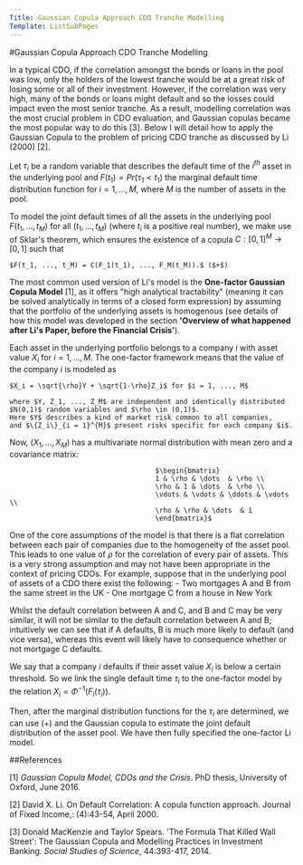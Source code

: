 ```yaml
---
Title: Gaussian Copula Approach CDO Tranche Modelling
Template: ListSubPages
---
```


#Gaussian Copula Approach CDO Tranche Modelling

In a typical CDO, if the correlation amongst the  bonds or loans in the pool was low, only the holders of the lowest tranche would be at a great risk of losing some or all of their investment. However, if the correlation was very high, many of the bonds or loans might default and so the losses could impact even the most senior tranche. As a result, modelling correlation was the most crucial problem in CDO evaluation, and Gaussian copulas became the most popular way to do this [3]. Below I will detail how to apply the Gaussian Copula to the problem of pricing CDO tranche as discussed by Li (2000) [2].

Let $\tau_i$ be a random variable that describes the default time of the $i^{th}$ asset in the underlying pool and $F(t_1) = Pr(\tau_1 < t_1)$ the marginal default time distribution function for $i = 1, ..., M$, where $M$ is the number of assets in the pool. 

To model the joint default times of all the assets in the underlying pool $F(t_1, ..., t_M)$ for all $(t_1, ..., t_M)$ (where $t_i$ is a positive real number), we make use of Sklar's theorem, which ensures the existence of a copula $C:[0,1]^M \rightarrow [0,1]$ such that 

	$F(t_1, ..., t_M) = C(F_1(t_1), ..., F_M(t_M)).$ ($+$)

The most common used version of Li's model is the **One-factor Gaussian Copula Model** [1], as it offers "high analytical tractability" (meaning it can be solved analytically in terms of a closed form expression) by assuming that the portfolio of the underlying assets is homogenous (see details of how this model was developed in the section **'Overview of what happened after Li's Paper, before the Financial Crisis'**). 

Each asset in the underlying portfolio belongs to a company $i$ with asset value $X_i$ for $i = 1, ..., M$. The one-factor framework means that the value of the company $i$ is modeled as 

	$X_i = \sqrt{\rho}Y + \sqrt{1-\rho}Z_i$ for $i = 1, ..., M$

	where $Y, Z_1, ..., Z_M$ are independent and identically distributed $N(0,1)$ random variables and $\rho \in (0,1)$. 
	Here $Y$ describes a kind of market risk common to all companies, 
	and $\{Z_i\}_{i = 1}^{M}$ present risks specific for each company $i$.

Now, $(X_1, ..., X_M)$ has a multivariate normal distribution with mean zero and a covariance matrix:

										$\begin{bmatrix}
										1 & \rho & \dots  & \rho \\
										\rho & 1 & \dots  & \rho \\
										\vdots & \vdots & \ddots & \vdots \\
										\rho & \rho & \dots  & 1
										\end{bmatrix}$

One of the core assumptions of the model is that there is a flat correlation between each pair of companies due to the homogeneity of the asset pool. This leads to one value of $\rho$ for the correlation of every pair of assets. This is a very strong assumption and may not have been appropriate in the context of pricing CDOs. For example, suppose that in the underlying pool of assets of a CDO there exist the following:
	- Two mortgages A and B from the same street in the UK
	- One mortgage C from a house in New York

Whilst the default correlation between A and C, and B and C may be very similar, it will not be similar to the default correlation between A and B; intuitively we can see that if A defaults, B is much more likely to default (and vice versa), whereas this event will likely have to consequence whether or not mortgage C defaults.

We say that a company $i$ defaults if their asset value $X_i$ is below a certain threshold. So we link the single default time $\tau_i$ to the one-factor model by the relation $X_i = \Phi^{-1}(F_i(\tau_i))$.

Then, after the marginal distribution functions for the $\tau_i$ are determined, we can use ($+$) and the Gaussian copula to estimate the joint default distribution of the asset pool. We have then fully specified the one-factor Li model.

##References

[1] *Gaussian Copula Model, CDOs and the Crisis*. PhD thesis, University of Oxford, June 2016. 

[2] David X. Li. On Default Correlation: A copula function approach. Journal of Fixed Income,: (4):43-54, April 2000.

[3] Donald MacKenzie and Taylor Spears. 'The Formula That Killed Wall Street': The Gaussian Copula and Modelling Practices in Investment Banking. *Social Studies of Science*, 44:393-417, 2014. 
